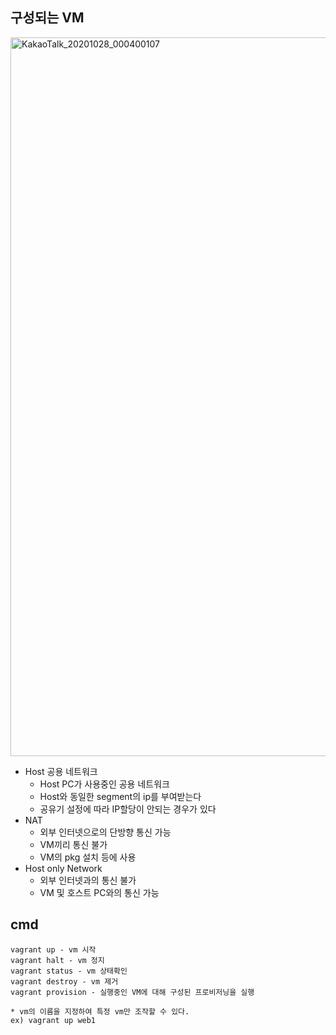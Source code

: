## 구성되는 VM
<img width="1150" alt="KakaoTalk_20201028_000400107" src="https://user-images.githubusercontent.com/19552819/97320499-3573ed80-18b1-11eb-8d58-d7848044421a.png">

- Host 공용 네트워크
  - Host PC가 사용중인 공용 네트워크
  - Host와 동일한 segment의 ip를 부여받는다
  - 공유기 설정에 따라 IP할당이 안되는 경우가 있다
- NAT
  - 외부 인터넷으로의 단방향 통신 가능
  - VM끼리 통신 불가
  - VM의 pkg 설치 등에 사용
- Host only Network
  - 외부 인터넷과의 통신 불가
  - VM 및 호스트 PC와의 통신 가능

## cmd
```
vagrant up - vm 시작
vagrant halt - vm 정지
vagrant status - vm 상태확인
vagrant destroy - vm 제거
vagrant provision - 실행중인 VM에 대해 구성된 프로비저닝을 실행

* vm의 이름을 지정하여 특정 vm만 조작할 수 있다.
ex) vagrant up web1
```
